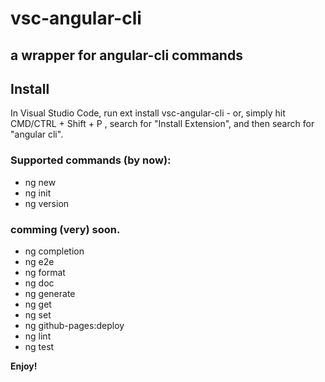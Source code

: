 # vsc-angular-cli
## a wrapper for angular-cli commands

## Install

In Visual Studio Code, run  ext install vsc-angular-cli  - or, simply hit  CMD/CTRL + Shift + P , search for "Install Extension", and then search for "angular cli".

### Supported commands (by now):
* ng new
* ng init
* ng version

### comming (very) soon.
* ng completion
* ng e2e
* ng format
* ng doc
* ng generate
* ng get
* ng set
* ng github-pages:deploy
* ng lint
* ng test

**Enjoy!**


